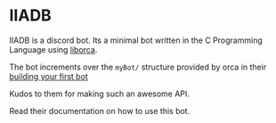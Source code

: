 # IIADB

IIADB is a discord bot. Its a minimal bot written in the C Programming Language using [liborca](https://github.com/cee-studio/orca).

The bot increments over the `myBot/` structure provided by orca in their [building your first bot](https://github.com/cee-studio/orca/blob/master/docs/BUILDING_A_BOT.md)

Kudos to them for making such an awesome API.

Read their documentation on how to use this bot.

